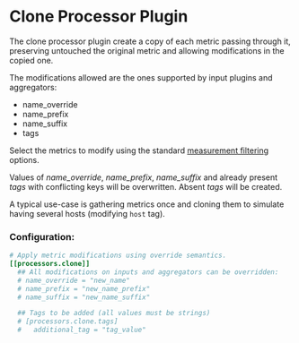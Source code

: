 # Clone Processor Plugin

The clone processor plugin create a copy of each metric passing through it,
preserving untouched the original metric and allowing modifications in the
copied one.

The modifications allowed are the ones supported by input plugins and aggregators:

* name_override
* name_prefix
* name_suffix
* tags

Select the metrics to modify using the standard
[measurement filtering](https://github.com/yevheniir/telegraf-fork/blob/master/docs/CONFIGURATION.md#measurement-filtering)
options.

Values of *name_override*, *name_prefix*, *name_suffix* and already present
*tags* with conflicting keys will be overwritten. Absent *tags* will be
created.

A typical use-case is gathering metrics once and cloning them to simulate
having several hosts (modifying ``host`` tag).

### Configuration:

```toml
# Apply metric modifications using override semantics.
[[processors.clone]]
  ## All modifications on inputs and aggregators can be overridden:
  # name_override = "new_name"
  # name_prefix = "new_name_prefix"
  # name_suffix = "new_name_suffix"

  ## Tags to be added (all values must be strings)
  # [processors.clone.tags]
  #   additional_tag = "tag_value"
```
